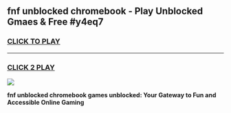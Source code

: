 
## fnf unblocked chromebook - Play Unblocked Gmaes & Free #y4eq7
<h3>
<a href="https://news.freeplayer.one?title=fnf_unblocked_chromebook&ref=03M">CLICK TO PLAY</a></h3>
<hr>

<h3>
<a href="https://news.freeplayer.one?title=fnf_unblocked_chromebook&ref=03M">CLICK 2 PLAY</a>
  
</h3>

<a href="https://news.freeplayer.one?title=fnf_unblocked_chromebook&ref=03M"><img src="https://clearcache.store/games.png"></a>


**fnf unblocked chromebook games unblocked: Your Gateway to Fun and Accessible Online Gaming**
